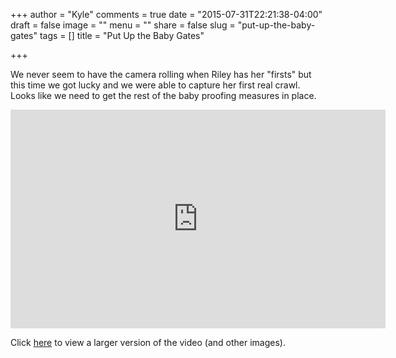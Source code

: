 +++
author = "Kyle"
comments = true
date = "2015-07-31T22:21:38-04:00"
draft = false
image = ""
menu = ""
share = false
slug = "put-up-the-baby-gates"
tags = []
title = "Put Up the Baby Gates"

+++

We never seem to have the camera rolling when Riley has her "firsts" but this time we got lucky and we were able to capture her first real crawl. Looks like we need to get the rest of the baby proofing measures in place.

<!--more-->

<iframe src="http://api.smugmug.com/services/embed/4242778198_pWNd84c?albumId=50641559&width=600&albumKey=PrP8t4" frameborder="0" scrolling="no" width="600px" height="350px"></iframe>

Click <a href="http://photos.kyleandarica.com/Family/Riley-Marie/20150701-to-20150731/i-pWNd84c/A" target="_blank">here</a> to view a larger version of the video (and other images).

